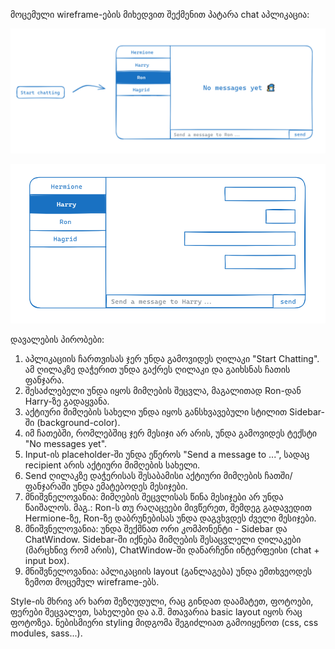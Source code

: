 მოცემული wireframe-ების მიხედვით შექმენით პატარა chat აპლიკაცია:

![Chat interface - 1](/homework/descriptions/img-attachments/8-1.png)

![Chat interface - 2](/homework/descriptions/img-attachments/8-2.png)

დავალების პირობები:

1. აპლიკაციის ჩართვისას ჯერ უნდა გამოვიდეს ღილაკი "Start Chatting". ამ ღილაკზე დაჭერით უნდა გაქრეს ღილაკი და გაიხსნას ჩათის ფანჯარა.
2. შესაძლებელი უნდა იყოს მიმღების შეცვლა, მაგალითად Ron-დან Harry-ზე გადაყვანა.
3. აქტიური მიმღების სახელი უნდა იყოს განსხვავებული სტილით Sidebar-ში (background-color).
4. იმ ჩათებში, რომლებშიც ჯერ მესიჯი არ არის, უნდა გამოვიდეს ტექსტი "No messages yet".
5. Input-ის placeholder-ში უნდა ეწეროს "Send a message to <recipient>...", სადაც recipient არის აქტიური მიმღების სახელი.
6. Send ღილაკზე დაჭერისას შესაბამისი აქტიური მიმღების ჩათში/ფანჯარაში უნდა ემატებოდეს მესიჯები.
7. მნიშვნელოვანია: მიმღების შეცვლისას წინა მესიჯები არ უნდა წაიშალოს. მაგ.: Ron-ს თუ რაღაცეები მივწერეთ, შემდეგ გადავედით Hermione-ზე, Ron-ზე დაბრუნებისას უნდა დაგვხვდეს ძველი მესიჯები.
8. მნიშვნელოვანია: უნდა შექმნათ ორი კომპონენტი - Sidebar და ChatWindow. Sidebar-ში იქნება მიმღების შესაცვლელი ღილაკები (მარცხნივ რომ არის), ChatWindow-ში დანარჩენი ინტერფეისი (chat + input box).
9. მნიშვნელოვანია: აპლიკაციის layout (განლაგება) უნდა ემთხვეოდეს ზემოთ მოცემულ wireframe-ებს.

Style-ის მხრივ არ ხართ შეზღუდული, რაც გინდათ დაამატეთ, ფოტოები, ფერები შეცვალეთ, სახელები და ა.შ. მთავარია basic layout იყოს რაც ფოტოზეა. ნებისმიერი styling მიდგომა შეგიძლიათ გამოიყენოთ (css, css modules, sass...).